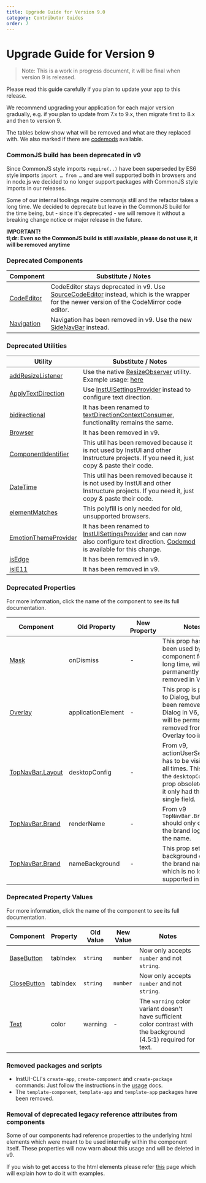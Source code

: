 ```yaml
---
title: Upgrade Guide for Version 9.0
category: Contributor Guides
order: 7
---
```


# Upgrade Guide for Version 9

> Note: This is a work in progress document, it will be final when version 9 is released.

Please read this guide carefully if you plan to update your app to this release.

We recommend upgrading your application for each major version gradually, e.g. if you plan to update from 7.x to 9.x, then migrate first to 8.x and then to version 9.

The tables below show what will be removed and what are they replaced with. We also marked if there are [codemods](#ui-codemods) available.

### CommonJS build has been deprecated in v9

Since CommonJS style imports `require(..)` have been superseded by ES6 style imports `import … from …` and are well supported both in browsers and in node.js we decided to no longer support packages with CommonJS style imports in our releases.

Some of our internal toolings require commonjs still and the refactor takes a long time. We decided to deprecate but leave in the CommonJS build for the time being, but - since it's deprecated - we will remove it without a breaking change notice or major release in the future.

**IMPORTANT!**\
**tl;dr: Even so the CommonJS build is still available, please do not use it, it will be removed anytime**

### Deprecated Components

| Component                 | Substitute / Notes                                                                                                                                              |
| ------------------------- | --------------------------------------------------------------------------------------------------------------------------------------------------------------- |
| [CodeEditor](#CodeEditor) | CodeEditor stays deprecated in v9. Use [SourceCodeEditor](#SourceCodeEditor) instead, which is the wrapper for the newer version of the CodeMirror code editor. |
| [Navigation](#Navigation) | Navigation has been removed in v9. Use the new [SideNavBar](#SideNavBar) instead.                                                                               |

### Deprecated Utilities

| Utility                                       | Substitute / Notes                                                                                                                                                        |
| --------------------------------------------- | ------------------------------------------------------------------------------------------------------------------------------------------------------------------------- |
| [addResizeListener](#addResizeListener)       | Use the native [ResizeObserver](https://developer.mozilla.org/en-US/docs/Web/API/ResizeObserver) utility. Example usage: [here](#addResizeListener)                       |
| [ApplyTextDirection](#ApplyTextDirection)     | Use [InstUISettingsProvider](#InstUISettingsProvider) instead to configure text direction.                                                                                |
| [bidirectional](#bidirectional)               | It has been renamed to [textDirectionContextConsumer](#textDirectionContextConsumer), functionality remains the same.                                                     |
| [Browser](#Browser)                           | It has been removed in v9.                                                                                                                                                |
| [ComponentIdentifier](#ComponentIdentifier)   | This util has been removed because it is not used by InstUI and other Instructure projects. If you need it, just copy & paste their code.                                 |
| [DateTime](#DateTime)                         | This util has been removed because it is not used by InstUI and other Instructure projects. If you need it, just copy & paste their code.                                 |
| [elementMatches](#elementMatches)             | This polyfill is only needed for old, unsupported browsers.                                                                                                               |
| [EmotionThemeProvider](#EmotionThemeProvider) | It has been renamed to [InstUISettingsProvider](#InstUISettingsProvider) and can now also configure text direction. [Codemod](#ui-codemods) is available for this change. |
| [isEdge](#isEdge)                             | It has been removed in v9.                                                                                                                                                |
| [isIE11](#isIE11)                             | It has been removed in v9.                                                                                                                                                |

### Deprecated Properties

For more information, click the name of the component to see its full documentation.

| Component                     | Old Property       | New Property | Notes                                                                                                                               |
| ----------------------------- | ------------------ | ------------ | ----------------------------------------------------------------------------------------------------------------------------------- |
| [Mask](#Mask)                 | onDismiss          | -            | This prop hasn't been used by the component for a long time, will be permanently removed in V9.                                     |
| [Overlay](#Overlay)           | applicationElement | -            | This prop is passed to Dialog, but it has been removed from Dialog in V6, so it will be permanently removed from Overlay too in V9. |
| [TopNavBar.Layout](#TopNavBar) | desktopConfig      | -            | From v9, actionUserSeparator has to be visible at all times. This made the `desktopConfig` prop obsolete since it only had this single field. |
| [TopNavBar.Brand](#TopNavBar) | renderName         | -            | From v9 `TopNavBar.Brand` should only contain the brand logo, not the name.                                                         |
| [TopNavBar.Brand](#TopNavBar) | nameBackground     | -            | This prop set the background color of the brand name which is no longer supported in v9.                                            |

### Deprecated Property Values

For more information, click the name of the component to see its full documentation.

| Component                   | Property | Old Value | New Value | Notes                                                                                                             |
| --------------------------- | -------- | --------- | --------- | ----------------------------------------------------------------------------------------------------------------- |
| [BaseButton](#BaseButton)   | tabIndex | `string`  | `number`  | Now only accepts `number` and not `string`.                                                                       |
| [CloseButton](#CloseButton) | tabIndex | `string`  | `number`  | Now only accepts `number` and not `string`.                                                                       |
| [Text](#Text)               | color    | warning   | -         | The `warning` color variant doesn't have sufficient color contrast with the background (4.5:1) required for text. |

### Removed packages and scripts

- InstUI-CLI's `create-app`, `create-component` and `create-package` commands: Just follow the instructions in the [usage](#usage) docs.
- The `template-component`, `template-app` and `template-app` packages have been removed.

### Removal of deprecated legacy reference attributes from components

Some of our components had reference properties to the underlying html elements which were meant to be used internally within the component itself. These properties will now warn about this usage and will be deleted in v9.

If you wish to get access to the html elements please refer [this](https://instructure.design/#accessing-the-dom) page which will explain how to do it with examples.
